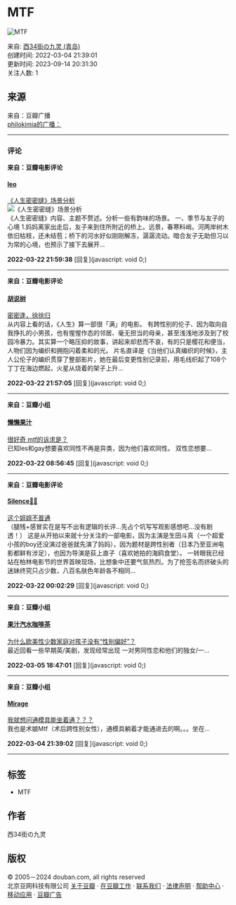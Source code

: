 # MTF

![MTF](https://img9.doubanio.com/view/elanor_image/raw/public/MJV892V4.jpg)

来自: [西34街の九灵 (青岛)](https://www.douban.com/people/227354844/)  
创建时间: 2022-03-04 21:39:01  
更新时间: 2023-09-14 20:31:30  
关注人数: 1  

## 来源

来自：豆瓣广播  
[philokimia的广播：](https://www.douban.com/people/46979882/status/3793219716/)

---

### 评论

**来自：豆瓣电影评论**

#### [leo](https://www.douban.com/people/1091920/)

[《人生密密缝》场景分析](https://movie.douban.com/review/12229178/)  
![《人生密密缝》场景分析](https://img3.doubanio.com/view/thing_review/small/public/p3981253.webp)  
《人生密密缝》内容、主题不赘述。分析一些有韵味的场景。 一、季节与友子的心境 1.妈妈离家出走后，友子来到住所附近的桥上。远景，春寒料峭。河两岸树木依旧枯枝，还未结苞；桥下的河水好似刚刚解冻，潺潺流动。暗合友子无助但习以为常的心境，也预示了接下去展开...

**2022-03-22 21:59:38** [回复](javascript: void 0;)

---

**来自：豆瓣电影评论**

#### [胡说树](https://www.douban.com/people/wangxiaonaoys/)

[密密逢，徐徐归](https://movie.douban.com/review/8635669/)  
从内容上看的话，《人生》算一部很「满」的电影。 有跨性别的伦子、因为取向自我挣扎的小男孩，也有惺惺作态的邻居、毫无担当的母亲，甚至浅浅地涉及到了校园冷暴力。其实算一个略压抑的故事，讲起来却悲而不哀，有的只是樱花和便当，人物们因为编织和拥抱闪着柔和的光。 片名直译是《当他们认真编织的时候》，主人公伦子的编织贯穿了整部影片，她在最后变更性别记录前，用毛线织起了108个丁丁在海边燃起，火星从烧着的架子上升...

**2022-03-22 21:57:05** [回复](javascript: void 0;)

---

**来自：豆瓣小组**

#### [懒懒果汁](https://www.douban.com/people/186215552/)

[很好奇 mtf的诉求是？](https://www.douban.com/group/topic/240811700/)  
已知les和gay想要喜欢同性不再是异类，因为他们喜欢同性。 双性恋想要...

**2022-03-22 08:56:45** [回复](javascript: void 0;)

---

**来自：豆瓣电影评论**

#### [Silence🌸🌸](https://www.douban.com/people/silence2top/)

[这个姐姐不普通](https://movie.douban.com/review/8372292/)  
（腿残+感冒实在是写不出有逻辑的长评...先占个坑写写观影感想吧...没有剧透！） 这是从开拍以来就十分关注的一部电影，因为主演是生田斗真（一个超爱小孩的boy还没演过爸爸就先演了妈妈），因为题材是跨性别者（日本乃至亚洲电影都鲜有涉足），也因为导演是荻上直子（喜欢她拍的海鸥食堂）。 一转眼我已经站在柏林电影节的世界首映现场，比想象中还要气氛热烈。为了抢签名而挤破头的迷妹终究只占少数，八百名肤色年龄各不相同...

**2022-03-22 00:02:29** [回复](javascript: void 0;)

---

**来自：豆瓣小组**

#### [果汁汽水咖啡茶](https://www.douban.com/people/221390481/)

[为什么欧美性少数家庭对孩子没有“性别偏好”？](https://www.douban.com/group/topic/260452564/)  
最近回看一些早期英/美剧，发现经常出现 一对男同性恋和他们的独女/一...

**2022-03-05 18:47:01** [回复](javascript: void 0;)

---

**来自：豆瓣小组**

#### [Mirage](https://www.douban.com/people/161097227/)

[我就想问通模具能坐着通？？？](https://www.douban.com/group/topic/174675932/)  
我也是术娘Mtf（术后跨性别女性），通模具躺着才能通进去的啊。。。坐在...

**2022-03-04 21:39:02** [回复](javascript: void 0;) 

---

## 标签

- MTF  

## 作者  
西34街の九灵  

## 版权  
© 2005－2024 douban.com, all rights reserved  
北京豆网科技有限公司 [关于豆瓣](https://www.douban.com/about) · [在豆瓣工作](https://www.douban.com/jobs) · [联系我们](https://www.douban.com/about?topic=contactus) · [法律声明](https://www.douban.com/about/legal) · [帮助中心](https://help.douban.com/?app=main) · [移动应用](https://www.douban.com/doubanapp/) · [豆瓣广告](https://www.douban.com/partner/)